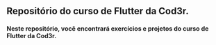 <div>
  <h2>
    Repositório do curso de Flutter da Cod3r.
  </h2>
</div>

<div>
  <h4>
    Neste repositório, você encontrará exercícios e projetos do curso de Flutter da Cod3r.
  </h4>
</div>
